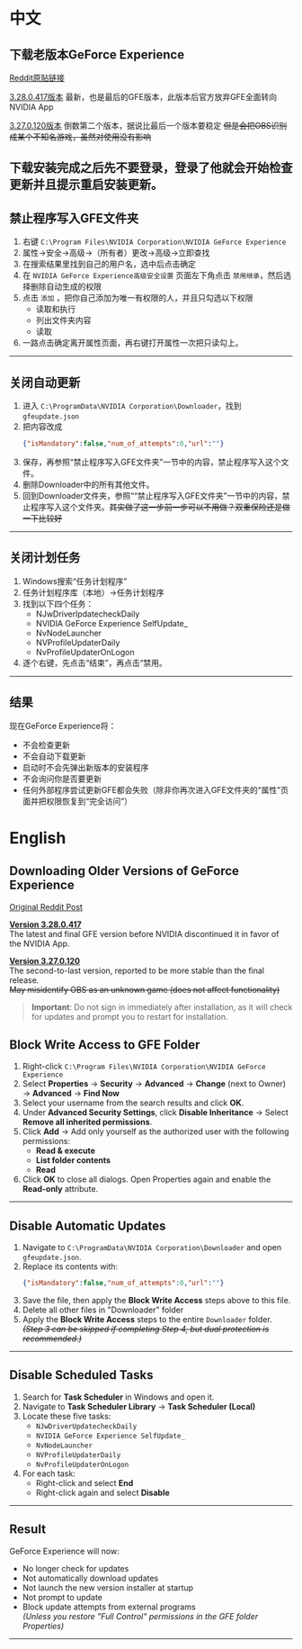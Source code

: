 # 中文
## 下载老版本GeForce Experience
[Reddit原贴链接](https://www.reddit.com/r/GeForceExperience/comments/1hrwdp0/any_way_to_download_the_old_geforce_experience_app/)

[3.28.0.417版本](https://web.archive.org/web/*/https://us.download.nvidia.com/GFE/GFEClient/3.28.0.417/GeForce_Experience_v3.28.0.417.exe)
最新，也是最后的GFE版本，此版本后官方放弃GFE全面转向NVIDIA App

[3.27.0.120版本](https://web.archive.org/web/*/https://us.download.nvidia.com/GFE/GFEClient/3.27.0.120/GeForce_Experience_v3.27.0.120.exe)
倒数第二个版本，据说比最后一个版本要稳定
~~但是会把OBS识别成某个不知名游戏，虽然对使用没有影响~~

下载安装完成之后先不要登录，登录了他就会开始检查更新并且提示重启安装更新。
---

## 禁止程序写入GFE文件夹
1.  右键 `C:\Program Files\NVIDIA Corporation\NVIDIA GeForce Experience`
2.  属性→安全→高级→（所有者）更改→高级→立即查找
3.  在搜索结果里找到自己的用户名，选中后点击确定
4.  在 `NVIDIA GeForce Experience高级安全设置` 页面左下角点击 `禁用继承`，然后选择删除自动生成的权限
5.  点击 `添加` ，把你自己添加为唯一有权限的人，并且只勾选以下权限
    - 读取和执行
    - 列出文件夹内容
    - 读取
6.  一路点击确定离开属性页面，再右键打开属性一次把只读勾上。
---

## 关闭自动更新
1.  进入 `C:\ProgramData\NVIDIA Corporation\Downloader`，找到 `gfeupdate.json`
2.  把内容改成
    ```json
    {"isMandatory":false,"num_of_attempts":0,"url":""}
    ```  
3.  保存，再参照“禁止程序写入GFE文件夹”一节中的内容，禁止程序写入这个文件。
4.  删除Downloader中的所有其他文件。
5.  回到Downloader文件夹，参照““禁止程序写入GFE文件夹”一节中的内容，禁止程序写入这个文件夹。~~其实做了这一步前一步可以不用做？双重保险还是做一下比较好~~
---

## 关闭计划任务
1.  Windows搜索“任务计划程序”
2.  任务计划程序库（本地）→任务计划程序
3.  找到以下四个任务：
    - NJwDriverlpdatecheckDaily 
    - NVIDIA GeForce Experience SelfUpdate_
    - NvNodeLauncher
    - NVProfileUpdaterDaily
    - NvProfileUpdaterOnLogon
4. 逐个右键，先点击“结束”，再点击“禁用。
---

## 结果
现在GeForce Experience将：
- 不会检查更新
- 不会自动下载更新
- 启动时不会先弹出新版本的安装程序
- 不会询问你是否要更新
- 任何外部程序尝试更新GFE都会失败（除非你再次进入GFE文件夹的“属性”页面并把权限恢复到“完全访问”）


# English
## Downloading Older Versions of GeForce Experience  
[Original Reddit Post](https://www.reddit.com/r/GeForceExperience/comments/1hrwdp0/any_way_to_download_the_old_geforce_experience_app/)  

**[Version 3.28.0.417](https://web.archive.org/web/*/https://us.download.nvidia.com/GFE/GFEClient/3.28.0.417/GeForce_Experience_v3.28.0.417.exe)**  
The latest and final GFE version before NVIDIA discontinued it in favor of the NVIDIA App.  

**[Version 3.27.0.120](https://web.archive.org/web/*/https://us.download.nvidia.com/GFE/GFEClient/3.27.0.120/GeForce_Experience_v3.27.0.120.exe)**  
The second-to-last version, reported to be more stable than the final release.  
~~May misidentify OBS as an unknown game (does not affect functionality)~~  

> **Important**: Do not sign in immediately after installation, as it will check for updates and prompt you to restart for installation.  
> 
## Block Write Access to GFE Folder  
1.  Right-click `C:\Program Files\NVIDIA Corporation\NVIDIA GeForce Experience`  
2.  Select **Properties** → **Security** → **Advanced** → **Change** (next to Owner) → **Advanced** → **Find Now**  
3.  Select your username from the search results and click **OK**.  
4.  Under **Advanced Security Settings**, click **Disable Inheritance** → Select **Remove all inherited permissions**.  
5.  Click **Add** → Add only yourself as the authorized user with the following permissions:  
    -   **Read & execute**  
    -   **List folder contents**  
    -   **Read**  
6.  Click **OK** to close all dialogs. Open Properties again and enable the **Read-only** attribute.  

---

## Disable Automatic Updates  
1.  Navigate to `C:\ProgramData\NVIDIA Corporation\Downloader` and open `gfeupdate.json`.  
2.  Replace its contents with:  
    ```json
    {"isMandatory":false,"num_of_attempts":0,"url":""}
    ```  
3.  Save the file, then apply the **Block Write Access** steps above to this file.  
4.  Delete all other files in "Downloader" folder
5.  Apply the **Block Write Access** steps to the entire `Downloader` folder.  
    ~~*(Step 3 can be skipped if completing Step 4, but dual protection is recommended.)*~~  

---

## Disable Scheduled Tasks  
1.  Search for **Task Scheduler** in Windows and open it.  
2.  Navigate to **Task Scheduler Library** → **Task Scheduler (Local)**  
3.  Locate these five tasks:  
    - `NJwDriverUpdatecheckDaily`  
    - `NVIDIA GeForce Experience SelfUpdate_`  
    - `NvNodeLauncher`  
    - `NVProfileUpdaterDaily`  
    - `NvProfileUpdaterOnLogon`  
4.  For each task:  
    - Right-click and select **End**  
    - Right-click again and select **Disable**  

---

## Result  
GeForce Experience will now:  
-   No longer check for updates  
-   Not automatically download updates  
-   Not launch the new version installer at startup  
-   Not prompt to update  
-   Block update attempts from external programs  
    *(Unless you restore "Full Control" permissions in the GFE folder Properties)* 
---

